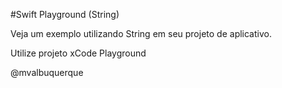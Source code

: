 #Swift Playground (String) 
 
 Veja um exemplo utilizando String em seu projeto de aplicativo.
 
 Utilize projeto xCode Playground
 
 @mvalbuquerque
